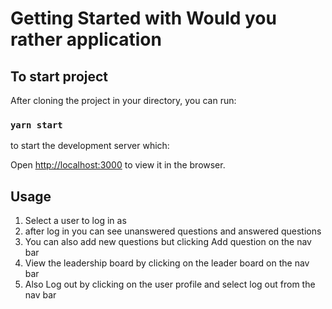 # Getting Started with Would you rather application


## To start project

After cloning the project in your directory, you can run:

### `yarn start`

to start the development server which:

Open [http://localhost:3000](http://localhost:3000) to view it in the browser.


## Usage

1. Select a user to log in as
2. after log in you can see unanswered questions and answered questions
3. You can also add new questions but clicking Add question on the nav bar
4. View the leadership board by clicking on the leader board on the nav bar
5. Also Log out by clicking on the user profile and select log out from the nav bar
